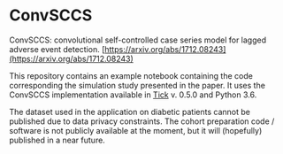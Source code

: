# ConvSCCS

ConvSCCS: convolutional self-controlled case series model for lagged adverse event detection. [https://arxiv.org/abs/1712.08243](https://arxiv.org/abs/1712.08243)

This repository contains an example notebook containing the code corresponding the simulation study presented in the paper. It uses the ConvSCCS implementation available in [Tick](https://x-datainitiative.github.io/tick) v. 0.5.0 and Python 3.6.

The dataset used in the application on diabetic patients cannot be published due to data  privacy constraints. The cohort preparation code / software is not publicly available at the moment, but it will (hopefully) published in a near future.
